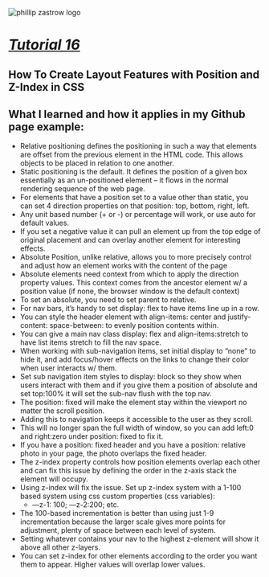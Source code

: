 ![phillip zastrow logo](https://pbs.twimg.com/profile_images/1452633114044403715/d3liT5vd_400x400.jpg)
# [*Tutorial 16*](https://www.digitalocean.com/community/tutorials/how-to-create-layout-features-with-position-and-z-index-in-css) 
## How To Create Layout Features with Position and Z-Index in CSS

## What I learned and how it applies in my Github page example:
- Relative positioning defines the positioning in such a way that elements are offset from the previous element in the HTML code. This allows objects to be placed in relation to one another.
- Static positioning is the default. It defines the position of a given box essentially as an un-positioned element – it flows in the normal rendering sequence of the web page.
- For elements that have a position set to a value other than static, you can set 4 direction properties on that position: top, bottom, right, left. 
- Any unit based number (+ or -) or percentage will work, or use auto for default values.
- If you set a negative value it can pull an element up from the top edge of original placement and can overlay another element for interesting effects.
- Absolute Position, unlike relative, allows you to more precisely control and adjust how an element works with the content of the page
- Absolute elements need context from which to apply the direction property values. This context comes from the ancestor element w/ a position value (if none, the browser window is the default context)
- To set an absolute, you need to set parent to relative.
- For nav bars, it’s handy to set display: flex to have items line up in a row. 
- You can style the header element with align-items: center and justify-content: space-between: to evenly position contents within.
- You can give a main nav class display: flex and align-items:stretch to have list items stretch to fill the nav space.
- When working with sub-navigation items, set initial display to “none” to hide it, and add focus/hover effects on the links to change their color when user interacts w/ them. 
- Set sub navigation item styles to display: block so they show when users interact with them and if you give them a position of absolute and set top:100% it will set the sub-nav flush with the top nav.
- The position: fixed will make the element stay within the viewport no matter the scroll position. 
- Adding this to navigation keeps it accessible to the user as they scroll.
- This will no longer span the full width of window, so you can add left:0 and right:zero under position: fixed to fix it.
- If you have a position: fixed header and you have a position: relative photo in your page, the photo overlaps the fixed header. 
- The z-index property controls how position elements overlap each other and can fix this issue by defining the order in the z-axis stack the element will occupy.
- Using z-index will fix the issue. Set up z-index system with a 1-100 based system using css custom properties (css variables):
    - —z-1: 100; —z-2:200; etc.
- The 100-based incrementation is better than using just 1-9 incrementation because the larger scale gives more points for adjustment, plenty of space between each level of system.
- Setting whatever contains your nav to the highest z-element will show it above all other z-layers. 
- You can set z-index for other elements according to the order you want them to appear. Higher values will overlap lower values.

